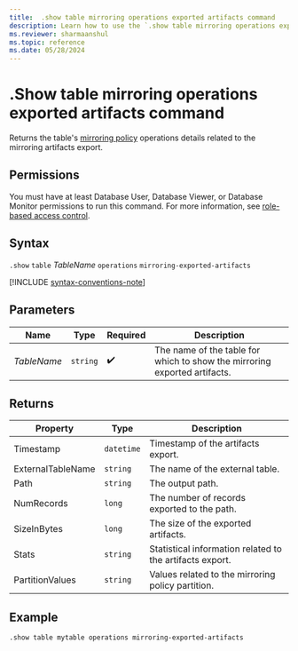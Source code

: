 ```yaml
---
title:  .show table mirroring operations exported artifacts command
description: Learn how to use the `.show table mirroring operations exported artifacts` command to check the mirroring operations exported artifacts.
ms.reviewer: sharmaanshul
ms.topic: reference
ms.date: 05/28/2024
---
```

# .Show table mirroring operations exported artifacts command

Returns the table's [mirroring policy](mirroring-policy.md) operations details related to the mirroring artifacts export.

## Permissions

You must have at least Database User, Database Viewer, or Database Monitor permissions to run this command. For more information, see [role-based access control](../access-control/role-based-access-control.md).

## Syntax

`.show` `table` *TableName* `operations` `mirroring-exported-artifacts`

[!INCLUDE [syntax-conventions-note](../../includes/syntax-conventions-note.md)]

## Parameters

| Name | Type | Required | Description |
|--|--|--|--|
| *TableName* | `string` |  :heavy_check_mark: | The name of the table for which to show the mirroring exported artifacts. |

## Returns

| Property | Type | Description |
|-------------------|----------|----------------------------------------|
| Timestamp         | `datetime` | Timestamp of the artifacts export. |
| ExternalTableName | `string` | The name of the external table. |
| Path              | `string` | The output path. |
| NumRecords        | `long` | The number of records exported to the path. |
| SizeInBytes        | `long` | The size of the exported artifacts. |
| Stats | `string` | Statistical information related to the artifacts export. |
| PartitionValues| `string` | Values related to the mirroring policy partition.   |

## Example

```kusto
.show table mytable operations mirroring-exported-artifacts
```
